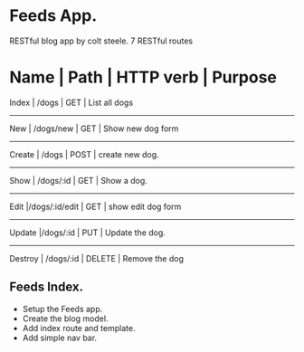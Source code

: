 # Feeds App.

RESTful blog app by colt steele.
 7 RESTful routes

 Name    |   Path    | HTTP verb |   Purpose
 =============================================================
 Index   |  /dogs        |     GET   | List all dogs
 ___________________________________________________________
 New     | /dogs/new     |  GET      | Show new dog form   
 __________________________________________________________
 Create  | /dogs         | POST      | create new dog.
 ___________________________________________________________
 Show    | /dogs/:id     | GET       | Show a dog.
 ___________________________________________________________
 Edit    |/dogs/:id/edit | GET       | show edit dog form 
 ___________________________________________________________
 Update  |/dogs/:id      | PUT       | Update the dog.
 ___________________________________________________________
 Destroy | /dogs/:id     | DELETE    | Remove the dog    

 ## Feeds Index.

 * Setup the Feeds app.  
 * Create the blog model.  
 * Add index route and template. 
 * Add simple nav bar.  